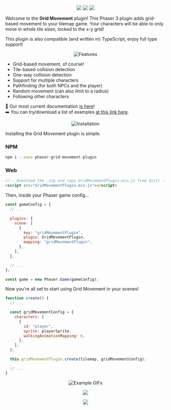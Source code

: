 <p align="center">
    <img src="https://img.shields.io/github/v/release/Annoraaq/phaser-grid-movement-plugin?style=for-the-badge&color=brightgreen">
    <img src="https://img.shields.io/github/stars/Annoraaq/phaser-grid-movement-plugin?style=for-the-badge&color=yellow">
    <img src="https://img.shields.io/badge/made%20with-TypeScript-blue?style=for-the-badge">
</p>

Welcome to the **Grid Movement** plugin! This Phaser 3 plugin adds grid-based movement to your tilemap game. Your characters will be able to only move in whole tile sizes, locked to the x-y grid!

This plugin is also compatible (and written in) TypeScript; enjoy full type support!

<p align="center">
    <img src="https://github.com/Annoraaq/phaser-grid-movement-plugin/blob/master/docs/assets/other/features-label.png" alt="Features" />
</p>

- Grid-based movement, of course!
- Tile-based collision detection
- One-way collision detection
- Support for multiple characters
- Pathfinding (for both NPCs and the player)
- Random movement (can also limit to a radius)
- Following other characters

📖 Our most current documentation [is here](https://github.com/Annoraaq/phaser-grid-movement-plugin/wiki)!  
➡️ You can try/download a list of examples [at this link here](https://annoraaq.github.io/phaser-grid-movement-plugin/examples/).

<p align="center">
    <img src="https://github.com/Annoraaq/phaser-grid-movement-plugin/blob/master/docs/assets/other/installation-label.png" alt="Installation" />
</p>

Installing the Grid Movement plugin is simple.

### NPM

```bash
npm i --save phaser-grid-movement-plugin
```

### Web

```html
<!-- Download the .zip and copy GridMovementPlugin.min.js from dist/ -->
<script src="GridMovementPlugin.min.js"></script>
```

Then, inside your Phaser game config...

```javascript
const gameConfig = {
  // ...

  plugins: {
    scene: [
      {
        key: "gridMovementPlugin",
        plugin: GridMovementPlugin,
        mapping: "gridMovementPlugin",
      },
    ],
  },

  // ...
};

const game = new Phaser.Game(gameConfig);
```

Now you're all set to start using Grid Movement in your scenes!

```javascript
function create() {
  // ...

  const gridMovementConfig = {
    characters: [
      {
        id: "player",
        sprite: playerSprite,
        walkingAnimationMapping: 6,
      },
    ],
  };

  this.gridMovementPlugin.create(tilemap, gridMovementConfig);

  // ...
}
```

<p align="center">
    <img src="https://github.com/Annoraaq/phaser-grid-movement-plugin/blob/master/docs/assets/other/gifs-label.png" alt="Example GIFs" />
</p>
<p align="center">
    <img src="https://github.com/Annoraaq/phaser-grid-movement-plugin/raw/master/images/movement.gif" />
</p>

<p align="center">
    <img src="https://github.com/Annoraaq/phaser-grid-movement-plugin/raw/master/images/radius-movement.gif" />
</p>
